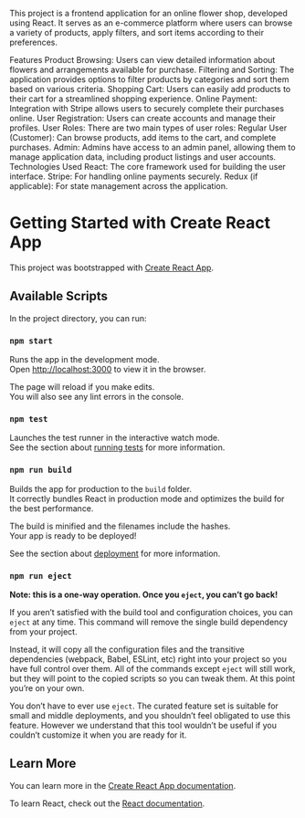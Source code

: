 This project is a frontend application for an online flower shop, developed using React. It serves as an e-commerce platform where users can browse a variety of products, apply filters, and sort items according to their preferences.

Features
Product Browsing: Users can view detailed information about flowers and arrangements available for purchase.
Filtering and Sorting: The application provides options to filter products by categories and sort them based on various criteria.
Shopping Cart: Users can easily add products to their cart for a streamlined shopping experience.
Online Payment: Integration with Stripe allows users to securely complete their purchases online.
User Registration: Users can create accounts and manage their profiles.
User Roles: There are two main types of user roles:
Regular User (Customer): Can browse products, add items to the cart, and complete purchases.
Admin: Admins have access to an admin panel, allowing them to manage application data, including product listings and user accounts.
Technologies Used
React: The core framework used for building the user interface.
Stripe: For handling online payments securely.
Redux (if applicable): For state management across the application.

# Getting Started with Create React App

This project was bootstrapped with [Create React App](https://github.com/facebook/create-react-app).

## Available Scripts

In the project directory, you can run:

### `npm start`

Runs the app in the development mode.\
Open [http://localhost:3000](http://localhost:3000) to view it in the browser.

The page will reload if you make edits.\
You will also see any lint errors in the console.

### `npm test`

Launches the test runner in the interactive watch mode.\
See the section about [running tests](https://facebook.github.io/create-react-app/docs/running-tests) for more information.

### `npm run build`

Builds the app for production to the `build` folder.\
It correctly bundles React in production mode and optimizes the build for the best performance.

The build is minified and the filenames include the hashes.\
Your app is ready to be deployed!

See the section about [deployment](https://facebook.github.io/create-react-app/docs/deployment) for more information.

### `npm run eject`

**Note: this is a one-way operation. Once you `eject`, you can’t go back!**

If you aren’t satisfied with the build tool and configuration choices, you can `eject` at any time. This command will remove the single build dependency from your project.

Instead, it will copy all the configuration files and the transitive dependencies (webpack, Babel, ESLint, etc) right into your project so you have full control over them. All of the commands except `eject` will still work, but they will point to the copied scripts so you can tweak them. At this point you’re on your own.

You don’t have to ever use `eject`. The curated feature set is suitable for small and middle deployments, and you shouldn’t feel obligated to use this feature. However we understand that this tool wouldn’t be useful if you couldn’t customize it when you are ready for it.

## Learn More

You can learn more in the [Create React App documentation](https://facebook.github.io/create-react-app/docs/getting-started).

To learn React, check out the [React documentation](https://reactjs.org/).
